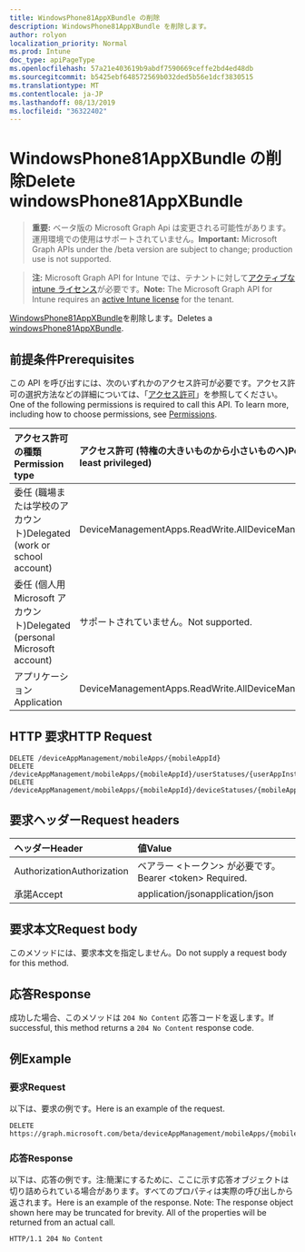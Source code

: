 ```yaml
---
title: WindowsPhone81AppXBundle の削除
description: WindowsPhone81AppXBundle を削除します。
author: rolyon
localization_priority: Normal
ms.prod: Intune
doc_type: apiPageType
ms.openlocfilehash: 57a21e403619b9abdf7590669ceffe2bd4ed48db
ms.sourcegitcommit: b5425ebf648572569b032ded5b56e1dcf3830515
ms.translationtype: MT
ms.contentlocale: ja-JP
ms.lasthandoff: 08/13/2019
ms.locfileid: "36322402"
---
```

# <a name="delete-windowsphone81appxbundle"></a><span data-ttu-id="42596-103">WindowsPhone81AppXBundle の削除</span><span class="sxs-lookup"><span data-stu-id="42596-103">Delete windowsPhone81AppXBundle</span></span>

> <span data-ttu-id="42596-104">**重要:** ベータ版の Microsoft Graph Api は変更される可能性があります。運用環境での使用はサポートされていません。</span><span class="sxs-lookup"><span data-stu-id="42596-104">**Important:** Microsoft Graph APIs under the /beta version are subject to change; production use is not supported.</span></span>

> <span data-ttu-id="42596-105">**注:** Microsoft Graph API for Intune では、テナントに対して[アクティブな intune ライセンス](https://go.microsoft.com/fwlink/?linkid=839381)が必要です。</span><span class="sxs-lookup"><span data-stu-id="42596-105">**Note:** The Microsoft Graph API for Intune requires an [active Intune license](https://go.microsoft.com/fwlink/?linkid=839381) for the tenant.</span></span>

<span data-ttu-id="42596-106">[WindowsPhone81AppXBundle](../resources/intune-apps-windowsphone81appxbundle.md)を削除します。</span><span class="sxs-lookup"><span data-stu-id="42596-106">Deletes a [windowsPhone81AppXBundle](../resources/intune-apps-windowsphone81appxbundle.md).</span></span>

## <a name="prerequisites"></a><span data-ttu-id="42596-107">前提条件</span><span class="sxs-lookup"><span data-stu-id="42596-107">Prerequisites</span></span>
<span data-ttu-id="42596-p101">この API を呼び出すには、次のいずれかのアクセス許可が必要です。アクセス許可の選択方法などの詳細については、「[アクセス許可](/graph/permissions-reference)」を参照してください。</span><span class="sxs-lookup"><span data-stu-id="42596-p101">One of the following permissions is required to call this API. To learn more, including how to choose permissions, see [Permissions](/graph/permissions-reference).</span></span>

|<span data-ttu-id="42596-110">アクセス許可の種類</span><span class="sxs-lookup"><span data-stu-id="42596-110">Permission type</span></span>|<span data-ttu-id="42596-111">アクセス許可 (特権の大きいものから小さいものへ)</span><span class="sxs-lookup"><span data-stu-id="42596-111">Permissions (from most to least privileged)</span></span>|
|:---|:---|
|<span data-ttu-id="42596-112">委任 (職場または学校のアカウント)</span><span class="sxs-lookup"><span data-stu-id="42596-112">Delegated (work or school account)</span></span>|<span data-ttu-id="42596-113">DeviceManagementApps.ReadWrite.All</span><span class="sxs-lookup"><span data-stu-id="42596-113">DeviceManagementApps.ReadWrite.All</span></span>|
|<span data-ttu-id="42596-114">委任 (個人用 Microsoft アカウント)</span><span class="sxs-lookup"><span data-stu-id="42596-114">Delegated (personal Microsoft account)</span></span>|<span data-ttu-id="42596-115">サポートされていません。</span><span class="sxs-lookup"><span data-stu-id="42596-115">Not supported.</span></span>|
|<span data-ttu-id="42596-116">アプリケーション</span><span class="sxs-lookup"><span data-stu-id="42596-116">Application</span></span>|<span data-ttu-id="42596-117">DeviceManagementApps.ReadWrite.All</span><span class="sxs-lookup"><span data-stu-id="42596-117">DeviceManagementApps.ReadWrite.All</span></span>|

## <a name="http-request"></a><span data-ttu-id="42596-118">HTTP 要求</span><span class="sxs-lookup"><span data-stu-id="42596-118">HTTP Request</span></span>
<!-- {
  "blockType": "ignored"
}
-->
``` http
DELETE /deviceAppManagement/mobileApps/{mobileAppId}
DELETE /deviceAppManagement/mobileApps/{mobileAppId}/userStatuses/{userAppInstallStatusId}/app
DELETE /deviceAppManagement/mobileApps/{mobileAppId}/deviceStatuses/{mobileAppInstallStatusId}/app
```

## <a name="request-headers"></a><span data-ttu-id="42596-119">要求ヘッダー</span><span class="sxs-lookup"><span data-stu-id="42596-119">Request headers</span></span>
|<span data-ttu-id="42596-120">ヘッダー</span><span class="sxs-lookup"><span data-stu-id="42596-120">Header</span></span>|<span data-ttu-id="42596-121">値</span><span class="sxs-lookup"><span data-stu-id="42596-121">Value</span></span>|
|:---|:---|
|<span data-ttu-id="42596-122">Authorization</span><span class="sxs-lookup"><span data-stu-id="42596-122">Authorization</span></span>|<span data-ttu-id="42596-123">ベアラー &lt;トークン&gt; が必要です。</span><span class="sxs-lookup"><span data-stu-id="42596-123">Bearer &lt;token&gt; Required.</span></span>|
|<span data-ttu-id="42596-124">承諾</span><span class="sxs-lookup"><span data-stu-id="42596-124">Accept</span></span>|<span data-ttu-id="42596-125">application/json</span><span class="sxs-lookup"><span data-stu-id="42596-125">application/json</span></span>|

## <a name="request-body"></a><span data-ttu-id="42596-126">要求本文</span><span class="sxs-lookup"><span data-stu-id="42596-126">Request body</span></span>
<span data-ttu-id="42596-127">このメソッドには、要求本文を指定しません。</span><span class="sxs-lookup"><span data-stu-id="42596-127">Do not supply a request body for this method.</span></span>

## <a name="response"></a><span data-ttu-id="42596-128">応答</span><span class="sxs-lookup"><span data-stu-id="42596-128">Response</span></span>
<span data-ttu-id="42596-129">成功した場合、このメソッドは `204 No Content` 応答コードを返します。</span><span class="sxs-lookup"><span data-stu-id="42596-129">If successful, this method returns a `204 No Content` response code.</span></span>

## <a name="example"></a><span data-ttu-id="42596-130">例</span><span class="sxs-lookup"><span data-stu-id="42596-130">Example</span></span>

### <a name="request"></a><span data-ttu-id="42596-131">要求</span><span class="sxs-lookup"><span data-stu-id="42596-131">Request</span></span>
<span data-ttu-id="42596-132">以下は、要求の例です。</span><span class="sxs-lookup"><span data-stu-id="42596-132">Here is an example of the request.</span></span>
``` http
DELETE https://graph.microsoft.com/beta/deviceAppManagement/mobileApps/{mobileAppId}
```

### <a name="response"></a><span data-ttu-id="42596-133">応答</span><span class="sxs-lookup"><span data-stu-id="42596-133">Response</span></span>
<span data-ttu-id="42596-p102">以下は、応答の例です。注:簡潔にするために、ここに示す応答オブジェクトは切り詰められている場合があります。すべてのプロパティは実際の呼び出しから返されます。</span><span class="sxs-lookup"><span data-stu-id="42596-p102">Here is an example of the response. Note: The response object shown here may be truncated for brevity. All of the properties will be returned from an actual call.</span></span>
``` http
HTTP/1.1 204 No Content
```






